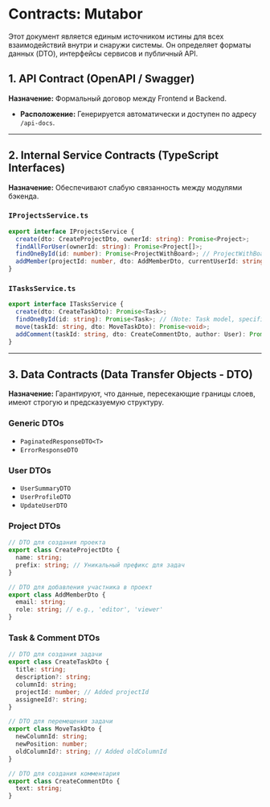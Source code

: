 # Contracts: Mutabor

Этот документ является единым источником истины для всех взаимодействий внутри и снаружи системы. Он определяет форматы данных (DTO), интерфейсы сервисов и публичный API.

## 1. API Contract (OpenAPI / Swagger)

**Назначение:** Формальный договор между Frontend и Backend.
-   **Расположение:** Генерируется автоматически и доступен по адресу `/api-docs`.

---

## 2. Internal Service Contracts (TypeScript Interfaces)

**Назначение:** Обеспечивают слабую связанность между модулями бэкенда.

### `IProjectsService.ts`
```typescript
export interface IProjectsService {
  create(dto: CreateProjectDto, ownerId: string): Promise<Project>;
  findAllForUser(ownerId: string): Promise<Project[]>;
  findOneById(id: number): Promise<ProjectWithBoard>; // ProjectWithBoard - кастомный тип с доской
  addMember(projectId: number, dto: AddMemberDto, currentUserId: string): Promise<ProjectMember>;
}
```

### `ITasksService.ts`
```typescript
export interface ITasksService {
  create(dto: CreateTaskDto): Promise<Task>;
  findOneById(id: string): Promise<Task>; // (Note: Task model, specific details like comments might be separate. Changed from findOneByHumanId and TaskWithDetails)
  move(taskId: string, dto: MoveTaskDto): Promise<void>;
  addComment(taskId: string, dto: CreateCommentDto, author: User): Promise<Comment>;
}
```

---

## 3. Data Contracts (Data Transfer Objects - DTO)

**Назначение:** Гарантируют, что данные, пересекающие границы слоев, имеют строгую и предсказуемую структуру.

### Generic DTOs
-   `PaginatedResponseDTO<T>`
-   `ErrorResponseDTO`

### User DTOs
-   `UserSummaryDTO`
-   `UserProfileDTO`
-   `UpdateUserDTO`

### Project DTOs
```typescript
// DTO для создания проекта
export class CreateProjectDto {
  name: string;
  prefix: string; // Уникальный префикс для задач
}

// DTO для добавления участника в проект
export class AddMemberDto {
  email: string;
  role: string; // e.g., 'editor', 'viewer'
}
```

### Task & Comment DTOs
```typescript
// DTO для создания задачи
export class CreateTaskDto {
  title: string;
  description?: string;
  columnId: string;
  projectId: number; // Added projectId
  assigneeId?: string;
}

// DTO для перемещения задачи
export class MoveTaskDto {
  newColumnId: string;
  newPosition: number;
  oldColumnId?: string; // Added oldColumnId
}

// DTO для создания комментария
export class CreateCommentDto {
  text: string;
}
```